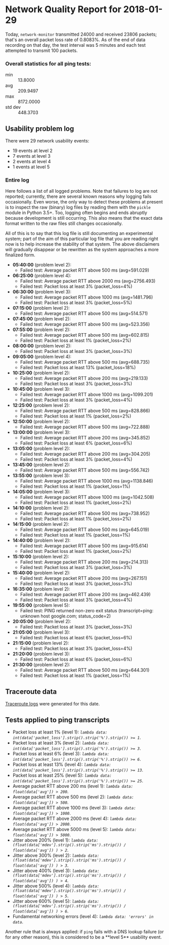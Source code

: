 
# Network Quality Report for 2018-01-29

Today, <code>network-monitor</code> transmitted 24000 and received 23806 packets; that's an overall packet loss rate of 0.8083%. As of the end of data recording on that day, the test interval was 5 minutes and each test attempted to transmit 100 packets.

### Overall statistics for all ping tests:

<dl>
<dt>min</dt><dd>13.8000</dd>
<dt>avg</dt><dd>209.9497</dd>
<dt>max</dt><dd>8172.0000</dd>
<dt>std dev</dt><dd>448.3703</dd>
</dl>


## Usability problem log

There were 29 network usability events:

* 19 events at level 2
* 7 events at level 3
* 2 events at level 4
* 1 events at level 5

### Entire log

Here follows a list of all logged problems. Note that failures to log are not reported; currently,
there are several known reasons why logging fails occasionally. Even worse, the only way to detect these problems at
present is to inspect the raw (binary) log files by reading them with the <code>pickle</code> module in Python 3.5+.
Too, logging often begins and ends abruptly because development is still occurring. This also means that the exact
data format written to the raw files still changes occasionally.

All of this is to say that this log file is still documenting an experimental system; part of the aim of this
particular log file that you are reading right now is to help increase the stability of that system. The above
disclaimers will gradually disappear or be rewritten as the system approaches a more finalized form.

<ul>
<li><strong>05:40:00</strong> (problem level 2):
 <ul>
  <li>Failed test: Average packet RTT above 500 ms (avg=591.029)</li>
 </ul>
</li>
<li><strong>06:25:00</strong> (problem level 4):
 <ul>
  <li>Failed test: Average packet RTT above 2000 ms (avg=2756.493)</li>
  <li>Failed test: Packet loss at least 3% (packet_loss=4%)</li>
 </ul>
</li>
<li><strong>06:30:00</strong> (problem level 3):
 <ul>
  <li>Failed test: Average packet RTT above 1000 ms (avg=1481.796)</li>
  <li>Failed test: Packet loss at least 3% (packet_loss=5%)</li>
 </ul>
</li>
<li><strong>07:15:00</strong> (problem level 2):
 <ul>
  <li>Failed test: Average packet RTT above 500 ms (avg=514.571)</li>
 </ul>
</li>
<li><strong>07:45:00</strong> (problem level 2):
 <ul>
  <li>Failed test: Average packet RTT above 500 ms (avg=523.356)</li>
 </ul>
</li>
<li><strong>07:55:00</strong> (problem level 2):
 <ul>
  <li>Failed test: Average packet RTT above 500 ms (avg=602.815)</li>
  <li>Failed test: Packet loss at least 1% (packet_loss=2%)</li>
 </ul>
</li>
<li><strong>08:00:00</strong> (problem level 2):
 <ul>
  <li>Failed test: Packet loss at least 3% (packet_loss=3%)</li>
 </ul>
</li>
<li><strong>09:05:00</strong> (problem level 4):
 <ul>
  <li>Failed test: Average packet RTT above 500 ms (avg=688.735)</li>
  <li>Failed test: Packet loss at least 13% (packet_loss=18%)</li>
 </ul>
</li>
<li><strong>10:25:00</strong> (problem level 2):
 <ul>
  <li>Failed test: Average packet RTT above 200 ms (avg=219.133)</li>
  <li>Failed test: Packet loss at least 3% (packet_loss=3%)</li>
 </ul>
</li>
<li><strong>10:45:00</strong> (problem level 3):
 <ul>
  <li>Failed test: Average packet RTT above 1000 ms (avg=1099.201)</li>
  <li>Failed test: Packet loss at least 3% (packet_loss=4%)</li>
 </ul>
</li>
<li><strong>12:25:00</strong> (problem level 2):
 <ul>
  <li>Failed test: Average packet RTT above 500 ms (avg=828.866)</li>
  <li>Failed test: Packet loss at least 1% (packet_loss=2%)</li>
 </ul>
</li>
<li><strong>12:50:00</strong> (problem level 2):
 <ul>
  <li>Failed test: Average packet RTT above 500 ms (avg=722.888)</li>
 </ul>
</li>
<li><strong>13:00:00</strong> (problem level 3):
 <ul>
  <li>Failed test: Average packet RTT above 200 ms (avg=345.852)</li>
  <li>Failed test: Packet loss at least 6% (packet_loss=6%)</li>
 </ul>
</li>
<li><strong>13:05:00</strong> (problem level 2):
 <ul>
  <li>Failed test: Average packet RTT above 200 ms (avg=304.205)</li>
  <li>Failed test: Packet loss at least 3% (packet_loss=4%)</li>
 </ul>
</li>
<li><strong>13:45:00</strong> (problem level 2):
 <ul>
  <li>Failed test: Average packet RTT above 500 ms (avg=556.742)</li>
 </ul>
</li>
<li><strong>13:55:00</strong> (problem level 3):
 <ul>
  <li>Failed test: Average packet RTT above 1000 ms (avg=1138.846)</li>
  <li>Failed test: Packet loss at least 1% (packet_loss=1%)</li>
 </ul>
</li>
<li><strong>14:05:00</strong> (problem level 3):
 <ul>
  <li>Failed test: Average packet RTT above 1000 ms (avg=1042.508)</li>
  <li>Failed test: Packet loss at least 1% (packet_loss=2%)</li>
 </ul>
</li>
<li><strong>14:10:00</strong> (problem level 2):
 <ul>
  <li>Failed test: Average packet RTT above 500 ms (avg=738.952)</li>
  <li>Failed test: Packet loss at least 1% (packet_loss=2%)</li>
 </ul>
</li>
<li><strong>14:15:00</strong> (problem level 2):
 <ul>
  <li>Failed test: Average packet RTT above 500 ms (avg=645.019)</li>
  <li>Failed test: Packet loss at least 1% (packet_loss=1%)</li>
 </ul>
</li>
<li><strong>14:40:00</strong> (problem level 2):
 <ul>
  <li>Failed test: Average packet RTT above 500 ms (avg=915.614)</li>
  <li>Failed test: Packet loss at least 1% (packet_loss=2%)</li>
 </ul>
</li>
<li><strong>15:10:00</strong> (problem level 2):
 <ul>
  <li>Failed test: Average packet RTT above 200 ms (avg=214.313)</li>
  <li>Failed test: Packet loss at least 3% (packet_loss=3%)</li>
 </ul>
</li>
<li><strong>15:40:00</strong> (problem level 2):
 <ul>
  <li>Failed test: Average packet RTT above 200 ms (avg=267.151)</li>
  <li>Failed test: Packet loss at least 3% (packet_loss=3%)</li>
 </ul>
</li>
<li><strong>16:35:00</strong> (problem level 2):
 <ul>
  <li>Failed test: Average packet RTT above 200 ms (avg=462.439)</li>
  <li>Failed test: Packet loss at least 3% (packet_loss=4%)</li>
 </ul>
</li>
<li><strong>19:55:00</strong> (problem level 5):
 <ul>
  <li>Failed test: PING returned non-zero exit status (transcript=ping: unknown host google.com; status_code=2)</li>
 </ul>
</li>
<li><strong>20:05:00</strong> (problem level 2):
 <ul>
  <li>Failed test: Packet loss at least 3% (packet_loss=3%)</li>
 </ul>
</li>
<li><strong>21:05:00</strong> (problem level 3):
 <ul>
  <li>Failed test: Packet loss at least 6% (packet_loss=6%)</li>
 </ul>
</li>
<li><strong>21:15:00</strong> (problem level 2):
 <ul>
  <li>Failed test: Packet loss at least 3% (packet_loss=4%)</li>
 </ul>
</li>
<li><strong>21:20:00</strong> (problem level 3):
 <ul>
  <li>Failed test: Packet loss at least 6% (packet_loss=6%)</li>
 </ul>
</li>
<li><strong>21:30:00</strong> (problem level 2):
 <ul>
  <li>Failed test: Average packet RTT above 500 ms (avg=644.301)</li>
  <li>Failed test: Packet loss at least 1% (packet_loss=1%)</li>
 </ul>
</li>
</ul>

## Traceroute data

<a href="reports/2018/06/2018-01-29-traceroute.md">Traceroute logs</a> were generated for this date.



## Tests applied to ping transcripts

<ul>
 <li>Packet loss at least 1% (level 1): <i><code>lambda data: int(data['packet_loss'].strip().strip('%').strip()) >= 1</code></i>.</li>
 <li>Packet loss at least 3% (level 2): <i><code>lambda data: int(data['packet_loss'].strip().strip('%').strip()) >= 3</code></i>.</li>
 <li>Packet loss at least 6% (level 3): <i><code>lambda data: int(data['packet_loss'].strip().strip('%').strip()) >= 6</code></i>.</li>
 <li>Packet loss at least 13% (level 4): <i><code>lambda data: int(data['packet_loss'].strip().strip('%').strip()) >= 13</code></i>.</li>
 <li>Packet loss at least 25% (level 5): <i><code>lambda data: int(data['packet_loss'].strip().strip('%').strip()) >= 25</code></i>.</li>
 <li>Average packet RTT above 200 ms (level 1): <i><code>lambda data: float(data['avg']) > 200</code></i>.</li>
 <li>Average packet RTT above 500 ms (level 2): <i><code>lambda data: float(data['avg']) > 500</code></i>.</li>
 <li>Average packet RTT above 1000 ms (level 3): <i><code>lambda data: float(data['avg']) > 1000</code></i>.</li>
 <li>Average packet RTT above 2000 ms (level 4): <i><code>lambda data: float(data['avg']) > 2000</code></i>.</li>
 <li>Average packet RTT above 5000 ms (level 5): <i><code>lambda data: float(data['avg']) > 5000</code></i>.</li>
 <li>Jitter above 200% (level 1): <i><code>lambda data: (float(data['mdev'].strip().strip('ms').strip()) / float(data['avg']) ) > 2</code></i>.</li>
 <li>Jitter above 300% (level 2): <i><code>lambda data: (float(data['mdev'].strip().strip('ms').strip()) / float(data['avg']) ) > 3</code></i>.</li>
 <li>Jitter above 400% (level 3): <i><code>lambda data: (float(data['mdev'].strip().strip('ms').strip()) / float(data['avg']) ) > 4</code></i>.</li>
 <li>Jitter above 500% (level 4): <i><code>lambda data: (float(data['mdev'].strip().strip('ms').strip()) / float(data['avg']) ) > 5</code></i>.</li>
 <li>Jitter above 600% (level 5): <i><code>lambda data: (float(data['mdev'].strip().strip('ms').strip()) / float(data['avg']) ) > 6</code></i>.</li>
 <li>Fundamental networking errors (level 4): <i><code>lambda data: 'errors' in data</code></i>.</li>
</ul>
Another rule that is always applied: if <code>ping</code> fails with a DNS lookup failure (or for any other reason), this is considered to be a **level 5** usability event.
